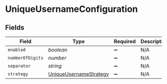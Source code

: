 # UniqueUsernameConfiguration


## Fields

| Field                                                                   | Type                                                                    | Required                                                                | Description                                                             |
| ----------------------------------------------------------------------- | ----------------------------------------------------------------------- | ----------------------------------------------------------------------- | ----------------------------------------------------------------------- |
| `enabled`                                                               | *boolean*                                                               | :heavy_minus_sign:                                                      | N/A                                                                     |
| `numberOfDigits`                                                        | *number*                                                                | :heavy_minus_sign:                                                      | N/A                                                                     |
| `separator`                                                             | *string*                                                                | :heavy_minus_sign:                                                      | N/A                                                                     |
| `strategy`                                                              | [UniqueUsernameStrategy](../../models/shared/uniqueusernamestrategy.md) | :heavy_minus_sign:                                                      | N/A                                                                     |